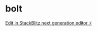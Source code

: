 # bolt

[Edit in StackBlitz next generation editor ⚡️](https://stackblitz.com/~/github.com/baumotathron/bolt)